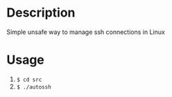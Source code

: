 # Description
Simple unsafe way to manage ssh connections in Linux

# Usage
1. `$ cd src`
1. `$ ./autossh`
